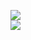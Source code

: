 [![](https://img.shields.io/badge/Made%20With-Github%20Spray-lightgrey.svg?style=for-the-badge&logo=github)](https://github.com/Annihil/github-spray#24439)  
[![](https://i.imgur.com/2DrTn0Z.gif)](https://github.com/Annihil/github-spray)